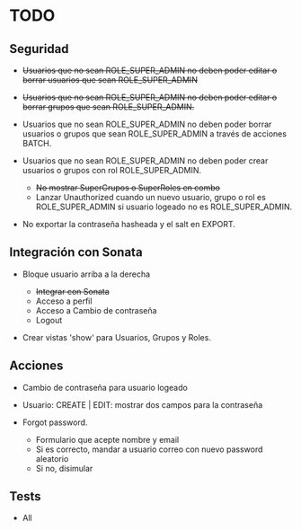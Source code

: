 # TODO #

## Seguridad ##

 - ~~Usuarios que no sean ROLE_SUPER_ADMIN no deben poder
           editar o borrar usuarios que sean ROLE_SUPER_ADMIN~~
 
 - ~~Usuarios que no sean ROLE_SUPER_ADMIN no deben poder 
           editar o borrar grupos que sean ROLE_SUPER_ADMIN.~~

 - Usuarios que no sean ROLE_SUPER_ADMIN no deben poder borrar 
   usuarios o grupos que sean ROLE_SUPER_ADMIN a través de 
   acciones BATCH.
   
 - Usuarios que no sean ROLE_SUPER_ADMIN no deben poder
   crear usuarios o grupos con rol ROLE_SUPER_ADMIN.
   - ~~No mostrar SuperGrupos o SuperRoles en combo~~
   - Lanzar Unauthorized cuando un nuevo usuario, grupo o rol
     es ROLE_SUPER_ADMIN si usuario logeado no es ROLE_SUPER_ADMIN.
     
 - No exportar la contraseña hasheada y el salt en EXPORT.
   
## Integración con Sonata ##

 - Bloque usuario arriba a la derecha
   - ~~Integrar con Sonata~~
   - Acceso a perfil
   - Acceso a Cambio de contraseña
   - Logout
     
 - Crear vistas 'show' para Usuarios, Grupos y Roles.

## Acciones ##

 - Cambio de contraseña para usuario logeado
 
 - Usuario: CREATE | EDIT: mostrar dos campos para la contraseña

 - Forgot password. 
   - Formulario que acepte nombre y email
   - Si es correcto, mandar a usuario correo con nuevo password aleatorio
   - Si no, disimular 

## Tests ##

 - All
